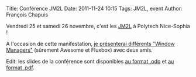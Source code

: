 Title: Conférence JM2L
Date: 2011-11-24 10:15
Tags: JM2L, event
Author: François Chapuis

Vendredi 25 et samedi 26 novembre, c'est les [JM2L](http://jm2l.linux-azur.org/content/2011/programme) à Polytech Nice-Sophia !

A l'occasion de cette manifestation, [je présenterai différents "Window Managers"](http://jm2l.linux-azur.org/conference/2011/presentation-de-differents-windows-managers) (sûrement Awesome et Fluxbox) avec deux amis.

Edit: les slides de la conférence sont disponibles [au format .odp]({static}/resources/111124/Window_Managers_JM2L_2011.odp) et [au format .pdf]({static}/resources/111124/Window_Managers_JM2L_2011.pdf). 